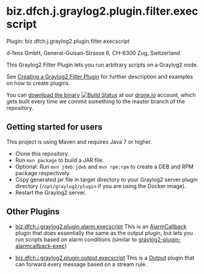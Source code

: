 biz.dfch.j.graylog2.plugin.filter.execscript
============================================

Plugin: biz.dfch.j.graylog2.plugin.filter.execscript

d-fens GmbH, General-Guisan-Strasse 6, CH-6300 Zug, Switzerland

This Graylog2 Filter Plugin lets you run arbitrary scripts on a Graylog2 node.

See [Creating a Graylog2 Filter Plugin](http://d-fens.ch/2015/01/25/howto-creating-a-graylog2-filter-plugin/) for further description and examples on how to create plugins.

You can [download the binary](https://drone.io/github.com/dfch/biz.dfch.j.graylog2.plugin.filter.execscript/files) [![Build Status](https://drone.io/github.com/dfch/biz.dfch.j.graylog2.plugin.filter.execscript/status.png)](https://drone.io/github.com/dfch/biz.dfch.j.graylog2.plugin.filter.execscript/latest) at our [drone.io](https://drone.io/github.com/dfch) account, which gets built every time we commit something to the master branch of the repository.

Getting started for users
-------------------------

This project is using Maven and requires Java 7 or higher.

* Clone this repository.
* Run `mvn package` to build a JAR file.
* Optional: Run `mvn jdeb:jdeb` and `mvn rpm:rpm` to create a DEB and RPM package respectively.
* Copy generated jar file in target directory to your Graylog2 server plugin directory (```/opt/graylog2/plugin``` if you are using the Docker image).
* Restart the Graylog2 server.

Other Plugins
-------------

* [biz.dfch.j.graylog2.plugin.alarm.execscript](https://github.com/dfch/biz.dfch.j.graylog2.plugin.alarm.execscript) 
  This is an [AlarmCallback](https://www.graylog2.org/resources/documentation/general/plugins) plugin that does essentially the same as the output plugin, but lets you run scripts based on alarm conditions (similar to [graylog2-plugin-alarmcallback-exec](https://github.com/lennartkoopmann/graylog2-plugin-alarmcallback-exec))

* [biz.dfch.j.graylog2.plugin.output.execscript](https://github.com/dfch/biz.dfch.j.graylog2.plugin.output.execscript)   This is a [Output](https://www.graylog2.org/resources/documentation/general/plugins) plugin that can forward every message based on a stream rule.

